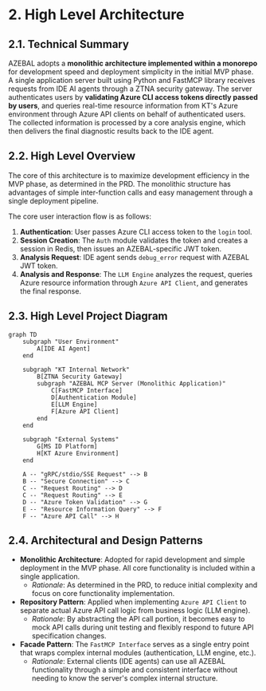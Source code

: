 # 2. High Level Architecture

## 2.1. Technical Summary

AZEBAL adopts a **monolithic architecture implemented within a monorepo** for development speed and deployment simplicity in the initial MVP phase. A single application server built using Python and FastMCP library receives requests from IDE AI agents through a ZTNA security gateway. The server authenticates users by **validating Azure CLI access tokens directly passed by users**, and queries real-time resource information from KT's Azure environment through Azure API clients on behalf of authenticated users. The collected information is processed by a core analysis engine, which then delivers the final diagnostic results back to the IDE agent.

## 2.2. High Level Overview

The core of this architecture is to maximize development efficiency in the MVP phase, as determined in the PRD. The monolithic structure has advantages of simple inter-function calls and easy management through a single deployment pipeline.

The core user interaction flow is as follows:

1. **Authentication**: User passes Azure CLI access token to the `login` tool.
2. **Session Creation**: The `Auth` module validates the token and creates a session in Redis, then issues an AZEBAL-specific JWT token.
3. **Analysis Request**: IDE agent sends `debug_error` request with AZEBAL JWT token.
4. **Analysis and Response**: The `LLM Engine` analyzes the request, queries Azure resource information through `Azure API Client`, and generates the final response.

## 2.3. High Level Project Diagram

```mermaid
graph TD
    subgraph "User Environment"
        A[IDE AI Agent]
    end

    subgraph "KT Internal Network"
        B[ZTNA Security Gateway]
        subgraph "AZEBAL MCP Server (Monolithic Application)"
            C[FastMCP Interface]
            D[Authentication Module]
            E[LLM Engine]
            F[Azure API Client]
        end
    end

    subgraph "External Systems"
        G[MS ID Platform]
        H[KT Azure Environment]
    end

    A -- "gRPC/stdio/SSE Request" --> B
    B -- "Secure Connection" --> C
    C -- "Request Routing" --> D
    C -- "Request Routing" --> E
    D -- "Azure Token Validation" --> G
    E -- "Resource Information Query" --> F
    F -- "Azure API Call" --> H
```

## 2.4. Architectural and Design Patterns

* **Monolithic Architecture**: Adopted for rapid development and simple deployment in the MVP phase. All core functionality is included within a single application.
    * *Rationale*: As determined in the PRD, to reduce initial complexity and focus on core functionality implementation.
* **Repository Pattern**: Applied when implementing `Azure API Client` to separate actual Azure API call logic from business logic (LLM engine).
    * *Rationale*: By abstracting the API call portion, it becomes easy to mock API calls during unit testing and flexibly respond to future API specification changes.
* **Facade Pattern**: The `FastMCP Interface` serves as a single entry point that wraps complex internal modules (authentication, LLM engine, etc.).
    * *Rationale*: External clients (IDE agents) can use all AZEBAL functionality through a simple and consistent interface without needing to know the server's complex internal structure.
